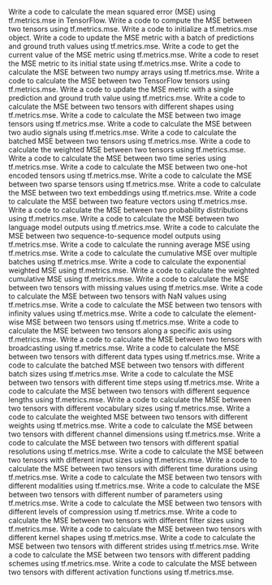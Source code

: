 Write a code to calculate the mean squared error (MSE) using tf.metrics.mse in TensorFlow.
Write a code to compute the MSE between two tensors using tf.metrics.mse.
Write a code to initialize a tf.metrics.mse object.
Write a code to update the MSE metric with a batch of predictions and ground truth values using tf.metrics.mse.
Write a code to get the current value of the MSE metric using tf.metrics.mse.
Write a code to reset the MSE metric to its initial state using tf.metrics.mse.
Write a code to calculate the MSE between two numpy arrays using tf.metrics.mse.
Write a code to calculate the MSE between two TensorFlow tensors using tf.metrics.mse.
Write a code to update the MSE metric with a single prediction and ground truth value using tf.metrics.mse.
Write a code to calculate the MSE between two tensors with different shapes using tf.metrics.mse.
Write a code to calculate the MSE between two image tensors using tf.metrics.mse.
Write a code to calculate the MSE between two audio signals using tf.metrics.mse.
Write a code to calculate the batched MSE between two tensors using tf.metrics.mse.
Write a code to calculate the weighted MSE between two tensors using tf.metrics.mse.
Write a code to calculate the MSE between two time series using tf.metrics.mse.
Write a code to calculate the MSE between two one-hot encoded tensors using tf.metrics.mse.
Write a code to calculate the MSE between two sparse tensors using tf.metrics.mse.
Write a code to calculate the MSE between two text embeddings using tf.metrics.mse.
Write a code to calculate the MSE between two feature vectors using tf.metrics.mse.
Write a code to calculate the MSE between two probability distributions using tf.metrics.mse.
Write a code to calculate the MSE between two language model outputs using tf.metrics.mse.
Write a code to calculate the MSE between two sequence-to-sequence model outputs using tf.metrics.mse.
Write a code to calculate the running average MSE using tf.metrics.mse.
Write a code to calculate the cumulative MSE over multiple batches using tf.metrics.mse.
Write a code to calculate the exponential weighted MSE using tf.metrics.mse.
Write a code to calculate the weighted cumulative MSE using tf.metrics.mse.
Write a code to calculate the MSE between two tensors with missing values using tf.metrics.mse.
Write a code to calculate the MSE between two tensors with NaN values using tf.metrics.mse.
Write a code to calculate the MSE between two tensors with infinity values using tf.metrics.mse.
Write a code to calculate the element-wise MSE between two tensors using tf.metrics.mse.
Write a code to calculate the MSE between two tensors along a specific axis using tf.metrics.mse.
Write a code to calculate the MSE between two tensors with broadcasting using tf.metrics.mse.
Write a code to calculate the MSE between two tensors with different data types using tf.metrics.mse.
Write a code to calculate the batched MSE between two tensors with different batch sizes using tf.metrics.mse.
Write a code to calculate the MSE between two tensors with different time steps using tf.metrics.mse.
Write a code to calculate the MSE between two tensors with different sequence lengths using tf.metrics.mse.
Write a code to calculate the MSE between two tensors with different vocabulary sizes using tf.metrics.mse.
Write a code to calculate the weighted MSE between two tensors with different weights using tf.metrics.mse.
Write a code to calculate the MSE between two tensors with different channel dimensions using tf.metrics.mse.
Write a code to calculate the MSE between two tensors with different spatial resolutions using tf.metrics.mse.
Write a code to calculate the MSE between two tensors with different input sizes using tf.metrics.mse.
Write a code to calculate the MSE between two tensors with different time durations using tf.metrics.mse.
Write a code to calculate the MSE between two tensors with different modalities using tf.metrics.mse.
Write a code to calculate the MSE between two tensors with different number of parameters using tf.metrics.mse.
Write a code to calculate the MSE between two tensors with different levels of compression using tf.metrics.mse.
Write a code to calculate the MSE between two tensors with different filter sizes using tf.metrics.mse.
Write a code to calculate the MSE between two tensors with different kernel shapes using tf.metrics.mse.
Write a code to calculate the MSE between two tensors with different strides using tf.metrics.mse.
Write a code to calculate the MSE between two tensors with different padding schemes using tf.metrics.mse.
Write a code to calculate the MSE between two tensors with different activation functions using tf.metrics.mse.